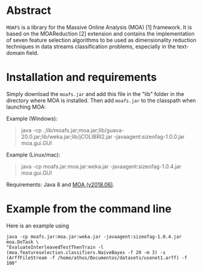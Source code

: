 # Abstract

`MOAFS` is a library for the Massive Online Analysis (MOA) [1] framework. It is based on the MOAReduction [2] extension and contains the implementation of seven feature selection algorithms to be used as dimensionality reduction techniques in data streams classification problems, especially in the text-domain field.

# Installation and requirements

Simply download the `moafs.jar` and add this file in the "lib" folder in the directory where MOA is installed. Then add `moafs.jar` to the classpath when launching MOA:

Example (Windows):

> java -cp .;lib/moafs.jar;moa.jar;lib/guava-20.0.jar;lib/weka.jar;lib/jCOLIBRI2.jar -javaagent:sizeofag-1.0.0.jar moa.gui.GUI

Example (Linux/mac):

> java -cp moafs.jar:moa.jar:weka.jar -javaagent:sizeofag-1.0.4.jar moa.gui.GUI

Requirements: Java 8 and [MOA (v2018.06)](https://moa.cms.waikato.ac.nz/downloads/).

# Example from the command line

Here is an example using 

```
java -cp moafs.jar:moa.jar:weka.jar -javaagent:sizeofag-1.0.4.jar moa.DoTask \
"EvaluateInterleavedTestThenTrain -l (moa.featureselection.classifiers.NaiveBayes -f 20 -m 3) -s (ArffFileStream -f /home/athos/Documentos/datasets/usenet1.arff) -f 100"
```